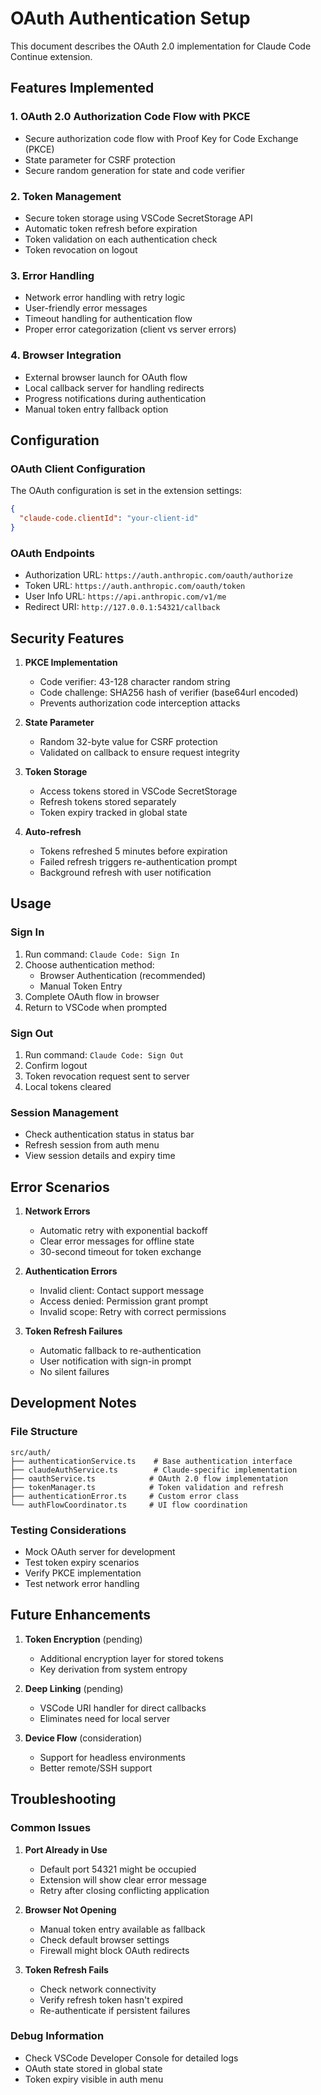 # OAuth Authentication Setup

This document describes the OAuth 2.0 implementation for Claude Code Continue extension.

## Features Implemented

### 1. OAuth 2.0 Authorization Code Flow with PKCE

- Secure authorization code flow with Proof Key for Code Exchange (PKCE)
- State parameter for CSRF protection
- Secure random generation for state and code verifier

### 2. Token Management

- Secure token storage using VSCode SecretStorage API
- Automatic token refresh before expiration
- Token validation on each authentication check
- Token revocation on logout

### 3. Error Handling

- Network error handling with retry logic
- User-friendly error messages
- Timeout handling for authentication flow
- Proper error categorization (client vs server errors)

### 4. Browser Integration

- External browser launch for OAuth flow
- Local callback server for handling redirects
- Progress notifications during authentication
- Manual token entry fallback option

## Configuration

### OAuth Client Configuration

The OAuth configuration is set in the extension settings:

```json
{
  "claude-code.clientId": "your-client-id"
}
```

### OAuth Endpoints

- Authorization URL: `https://auth.anthropic.com/oauth/authorize`
- Token URL: `https://auth.anthropic.com/oauth/token`
- User Info URL: `https://api.anthropic.com/v1/me`
- Redirect URI: `http://127.0.0.1:54321/callback`

## Security Features

1. **PKCE Implementation**
   - Code verifier: 43-128 character random string
   - Code challenge: SHA256 hash of verifier (base64url encoded)
   - Prevents authorization code interception attacks

2. **State Parameter**
   - Random 32-byte value for CSRF protection
   - Validated on callback to ensure request integrity

3. **Token Storage**
   - Access tokens stored in VSCode SecretStorage
   - Refresh tokens stored separately
   - Token expiry tracked in global state

4. **Auto-refresh**
   - Tokens refreshed 5 minutes before expiration
   - Failed refresh triggers re-authentication prompt
   - Background refresh with user notification

## Usage

### Sign In

1. Run command: `Claude Code: Sign In`
2. Choose authentication method:
   - Browser Authentication (recommended)
   - Manual Token Entry
3. Complete OAuth flow in browser
4. Return to VSCode when prompted

### Sign Out

1. Run command: `Claude Code: Sign Out`
2. Confirm logout
3. Token revocation request sent to server
4. Local tokens cleared

### Session Management

- Check authentication status in status bar
- Refresh session from auth menu
- View session details and expiry time

## Error Scenarios

1. **Network Errors**
   - Automatic retry with exponential backoff
   - Clear error messages for offline state
   - 30-second timeout for token exchange

2. **Authentication Errors**
   - Invalid client: Contact support message
   - Access denied: Permission grant prompt
   - Invalid scope: Retry with correct permissions

3. **Token Refresh Failures**
   - Automatic fallback to re-authentication
   - User notification with sign-in prompt
   - No silent failures

## Development Notes

### File Structure

```
src/auth/
├── authenticationService.ts    # Base authentication interface
├── claudeAuthService.ts        # Claude-specific implementation
├── oauthService.ts            # OAuth 2.0 flow implementation
├── tokenManager.ts            # Token validation and refresh
├── authenticationError.ts     # Custom error class
└── authFlowCoordinator.ts     # UI flow coordination
```

### Testing Considerations

- Mock OAuth server for development
- Test token expiry scenarios
- Verify PKCE implementation
- Test network error handling

## Future Enhancements

1. **Token Encryption** (pending)
   - Additional encryption layer for stored tokens
   - Key derivation from system entropy

2. **Deep Linking** (pending)
   - VSCode URI handler for direct callbacks
   - Eliminates need for local server

3. **Device Flow** (consideration)
   - Support for headless environments
   - Better remote/SSH support

## Troubleshooting

### Common Issues

1. **Port Already in Use**
   - Default port 54321 might be occupied
   - Extension will show clear error message
   - Retry after closing conflicting application

2. **Browser Not Opening**
   - Manual token entry available as fallback
   - Check default browser settings
   - Firewall might block OAuth redirects

3. **Token Refresh Fails**
   - Check network connectivity
   - Verify refresh token hasn't expired
   - Re-authenticate if persistent failures

### Debug Information

- Check VSCode Developer Console for detailed logs
- OAuth state stored in global state
- Token expiry visible in auth menu
